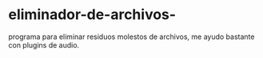 # eliminador-de-archivos-
programa para eliminar residuos molestos de archivos, me ayudo bastante con plugins de audio.
